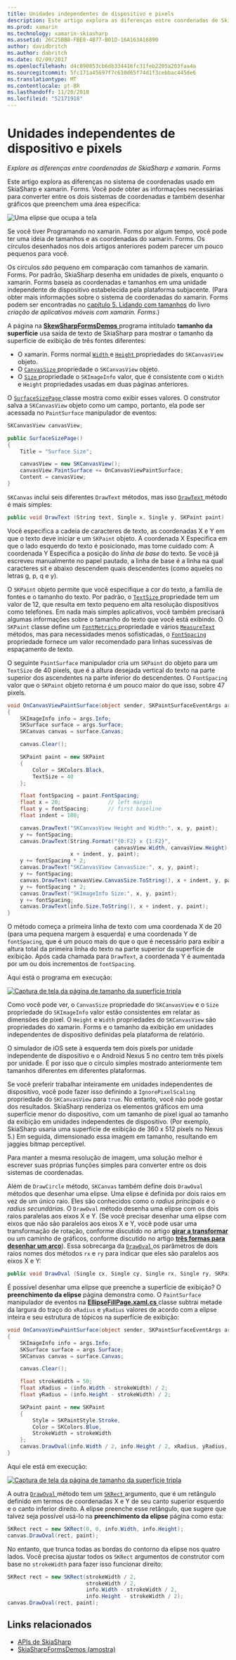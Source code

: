 ```yaml
---
title: Unidades independentes de dispositivo e pixels
description: Este artigo explora as diferenças entre coordenadas de SkiaSharp e xamarin. Forms e demonstra isso com o código de exemplo.
ms.prod: xamarin
ms.technology: xamarin-skiasharp
ms.assetid: 26C25BB8-FBE8-4B77-B01D-16A163A16890
author: davidbritch
ms.author: dabritch
ms.date: 02/09/2017
ms.openlocfilehash: d4c890853cb6db334416fc31feb2205a203faa4a
ms.sourcegitcommit: 5fc171a45697f7c610d65f74d1f3cebbac445de6
ms.translationtype: MT
ms.contentlocale: pt-BR
ms.lasthandoff: 11/20/2018
ms.locfileid: "52171918"
---
```

# <a name="pixels-and-device-independent-units"></a>Unidades independentes de dispositivo e pixels

_Explore as diferenças entre coordenadas de SkiaSharp e xamarin. Forms_

Este artigo explora as diferenças no sistema de coordenadas usado em SkiaSharp e xamarin. Forms. Você pode obter as informações necessárias para converter entre os dois sistemas de coordenadas e também desenhar gráficos que preenchem uma área específica:

![](pixels-images/screenfillexample.png "Uma elipse que ocupa a tela")

Se você tiver Programando no xamarin. Forms por algum tempo, você pode ter uma ideia de tamanhos e as coordenadas do xamarin. Forms. Os círculos desenhados nos dois artigos anteriores podem parecer um pouco pequenos para você.

Os círculos *são* pequeno em comparação com tamanhos de xamarin. Forms. Por padrão, SkiaSharp desenha em unidades de pixels, enquanto o xamarin. Forms baseia as coordenadas e tamanhos em uma unidade independente de dispositivo estabelecida pela plataforma subjacente. (Para obter mais informações sobre o sistema de coordenadas do xamarin. Forms podem ser encontradas no [capítulo 5. Lidando com tamanhos](~/xamarin-forms/creating-mobile-apps-xamarin-forms/summaries/chapter05.md) do livro *criação de aplicativos móveis com xamarin. Forms*.)

A página na [ **SkewSharpFormsDemos** ](https://developer.xamarin.com/samples/xamarin-forms/SkiaSharpForms/Demos/) programa intitulado **tamanho da superfície** usa saída de texto de SkiaSharp para mostrar o tamanho da superfície de exibição de três fontes diferentes:

- O xamarin. Forms normal [ `Width` ](xref:Xamarin.Forms.VisualElement.Width) e [ `Height` ](xref:Xamarin.Forms.VisualElement.Height) propriedades do `SKCanvasView` objeto.
- O [ `CanvasSize` ](xref:SkiaSharp.Views.Forms.SKCanvasView.CanvasSize) propriedade o `SKCanvasView` objeto.
- O [ `Size` ](xref:SkiaSharp.SKImageInfo.Size) propriedade o `SKImageInfo` valor, que é consistente com o `Width` e `Height` propriedades usadas em duas páginas anteriores.

O [ `SurfaceSizePage` ](https://github.com/xamarin/xamarin-forms-samples/blob/master/SkiaSharpForms/Demos/Demos/SkiaSharpFormsDemos/Basics/SurfaceSizePage.cs) classe mostra como exibir esses valores. O construtor salva a `SKCanvasView` objeto como um campo, portanto, ela pode ser acessada no `PaintSurface` manipulador de eventos:

```csharp
SKCanvasView canvasView;

public SurfaceSizePage()
{
    Title = "Surface Size";

    canvasView = new SKCanvasView();
    canvasView.PaintSurface += OnCanvasViewPaintSurface;
    Content = canvasView;
}
```

`SKCanvas` inclui seis diferentes `DrawText` métodos, mas isso [ `DrawText` ](xref:SkiaSharp.SKCanvas.DrawText(System.String,System.Single,System.Single,SkiaSharp.SKPaint)) método é mais simples:

```csharp
public void DrawText (String text, Single x, Single y, SKPaint paint)
```

Você especifica a cadeia de caracteres de texto, as coordenadas X e Y em que o texto deve iniciar e um `SKPaint` objeto. A coordenada X Especifica em que o lado esquerdo do texto é posicionado, mas tome cuidado com: A coordenada Y Especifica a posição do *linha de base* do texto. Se você já escreveu manualmente no papel pautado, a linha de base é a linha na qual caracteres sit e abaixo descendem quais descendentes (como aqueles no letras g, p, q e y).

O `SKPaint` objeto permite que você especifique a cor do texto, a família de fontes e o tamanho do texto. Por padrão, o [ `TextSize` ](xref:SkiaSharp.SKPaint.TextSize) propriedade tem um valor de 12, que resulta em texto pequeno em alta resolução dispositivos como telefones. Em nada mais simples aplicativos, você também precisará algumas informações sobre o tamanho do texto que você está exibindo. O `SKPaint` classe define um [ `FontMetrics` ](xref:SkiaSharp.SKPaint.FontMetrics) propriedade e vários [ `MeasureText` ](xref:SkiaSharp.SKPaint.MeasureText(System.String)) métodos, mas para necessidades menos sofisticadas, o [ `FontSpacing` ](xref:SkiaSharp.SKPaint.FontSpacing) propriedade fornece um valor recomendado para linhas sucessivas de espaçamento de texto.

O seguinte `PaintSurface` manipulador cria um `SKPaint` do objeto para um `TextSize` de 40 pixels, que é a altura desejada vertical do texto na parte superior dos ascendentes na parte inferior do descendentes. O `FontSpacing` valor que o `SKPaint` objeto retorna é um pouco maior do que isso, sobre 47 pixels.

```csharp
void OnCanvasViewPaintSurface(object sender, SKPaintSurfaceEventArgs args)
{
    SKImageInfo info = args.Info;
    SKSurface surface = args.Surface;
    SKCanvas canvas = surface.Canvas;

    canvas.Clear();

    SKPaint paint = new SKPaint
    {
        Color = SKColors.Black,
        TextSize = 40
    };

    float fontSpacing = paint.FontSpacing;
    float x = 20;               // left margin
    float y = fontSpacing;      // first baseline
    float indent = 100;

    canvas.DrawText("SKCanvasView Height and Width:", x, y, paint);
    y += fontSpacing;
    canvas.DrawText(String.Format("{0:F2} x {1:F2}",
                                  canvasView.Width, canvasView.Height),
                    x + indent, y, paint);
    y += fontSpacing * 2;
    canvas.DrawText("SKCanvasView CanvasSize:", x, y, paint);
    y += fontSpacing;
    canvas.DrawText(canvasView.CanvasSize.ToString(), x + indent, y, paint);
    y += fontSpacing * 2;
    canvas.DrawText("SKImageInfo Size:", x, y, paint);
    y += fontSpacing;
    canvas.DrawText(info.Size.ToString(), x + indent, y, paint);
}
```

O método começa a primeira linha de texto com uma coordenada X de 20 (para uma pequena margem à esquerda) e uma coordenada Y de `fontSpacing`, que é um pouco mais do que o que é necessário para exibir a altura total da primeira linha do texto na parte superior da superfície de exibição. Após cada chamada para `DrawText`, a coordenada Y é aumentada por um ou dois incrementos de `fontSpacing`.

Aqui está o programa em execução:

[![](pixels-images/surfacesize-small.png "Captura de tela da página de tamanho da superfície tripla")](pixels-images/surfacesize-large.png#lightbox "tripla captura de tela da página de tamanho da superfície")

Como você pode ver, o `CanvasSize` propriedade do `SKCanvasView` e o `Size` propriedade do `SKImageInfo` valor estão consistentes em relatar as dimensões de pixel. O `Height` e `Width` propriedades do `SKCanvasView` são propriedades do xamarin. Forms e o tamanho da exibição em unidades independentes de dispositivo definidas pela plataforma de relatório.

O simulador de iOS sete à esquerda tem dois pixels por unidade independente de dispositivo e o Android Nexus 5 no centro tem três pixels por unidade. É por isso que o círculo simples mostrado anteriormente tem tamanhos diferentes em diferentes plataformas.

Se você preferir trabalhar inteiramente em unidades independentes de dispositivo, você pode fazer isso definindo a `IgnorePixelScaling` propriedade do `SKCanvasView` para `true`. No entanto, você não pode gostar dos resultados. SkiaSharp renderiza os elementos gráficos em uma superfície menor do dispositivo, com um tamanho de pixel igual ao tamanho da exibição em unidades independentes de dispositivo. (Por exemplo, SkiaSharp usaria uma superfície de exibição de 360 x 512 pixels no Nexus 5.) Em seguida, dimensionado essa imagem em tamanho, resultando em jaggies bitmap perceptível.

Para manter a mesma resolução de imagem, uma solução melhor é escrever suas próprias funções simples para converter entre os dois sistemas de coordenadas.

Além de `DrawCircle` método, `SKCanvas` também define dois `DrawOval` métodos que desenhar uma elipse. Uma elipse é definida por dois raios em vez de um único raio. Eles são conhecidos como o *radius principais* e o *radius secundárias*. O `DrawOval` método desenha uma elipse com os dois raios paralelas aos eixos X e Y. (Se você precisar desenhar uma elipse com eixos que não são paralelos aos eixos X e Y, você pode usar uma transformação de rotação, conforme discutido no artigo [ **girar a transformar** ](../transforms/rotate.md) ou um caminho de gráficos, conforme discutido no artigo [ **três formas para desenhar um arco**](../curves/arcs.md)). Essa sobrecarga da [ `DrawOval` ](xref:SkiaSharp.SKCanvas.DrawOval(System.Single,System.Single,System.Single,System.Single,SkiaSharp.SKPaint)) os parâmetros de dois raios nomes dos métodos `rx` e `ry` para indicar que eles são paralelos aos eixos X e Y:

```csharp
public void DrawOval (Single cx, Single cy, Single rx, Single ry, SKPaint paint)
```

É possível desenhar uma elipse que preenche a superfície de exibição? O **preenchimento da elipse** página demonstra como. O `PaintSurface` manipulador de eventos na [ **EllipseFillPage.xaml.cs** ](https://github.com/xamarin/xamarin-forms-samples/blob/master/SkiaSharpForms/Demos/Demos/SkiaSharpFormsDemos/Basics/EllipseFillPage.xaml.cs) classe subtrai metade da largura do traço do `xRadius` e `yRadius` valores de acordo com a elipse inteira e seu estrutura de tópicos na superfície de exibição:

```csharp
void OnCanvasViewPaintSurface(object sender, SKPaintSurfaceEventArgs args)
{
    SKImageInfo info = args.Info;
    SKSurface surface = args.Surface;
    SKCanvas canvas = surface.Canvas;

    canvas.Clear();

    float strokeWidth = 50;
    float xRadius = (info.Width - strokeWidth) / 2;
    float yRadius = (info.Height - strokeWidth) / 2;

    SKPaint paint = new SKPaint
    {
        Style = SKPaintStyle.Stroke,
        Color = SKColors.Blue,
        StrokeWidth = strokeWidth
    };
    canvas.DrawOval(info.Width / 2, info.Height / 2, xRadius, yRadius, paint);
}
```

Aqui ele está em execução:

[![](pixels-images/ellipsefill-small.png "Captura de tela da página de tamanho da superfície tripla")](pixels-images/ellipsefill-large.png#lightbox "tripla captura de tela da página de tamanho da superfície")

A outra [ `DrawOval` ](xref:SkiaSharp.SKCanvas.DrawOval(SkiaSharp.SKRect,SkiaSharp.SKPaint)) método tem um [ `SKRect` ](xref:SkiaSharp.SKRect) argumento, que é um retângulo definido em termos de coordenadas X e Y de seu canto superior esquerdo e o canto inferior direito. A elipse preenche esse retângulo, que sugere que talvez seja possível usá-lo na **preenchimento da elipse** página como esta:

```csharp
SKRect rect = new SKRect(0, 0, info.Width, info.Height);
canvas.DrawOval(rect, paint);
```

No entanto, que trunca todas as bordas do contorno da elipse nos quatro lados. Você precisa ajustar todos os `SKRect` argumentos de construtor com base no `strokeWidth` para fazer isso funcionar direito:

```csharp
SKRect rect = new SKRect(strokeWidth / 2,
                         strokeWidth / 2,
                         info.Width - strokeWidth / 2,
                         info.Height - strokeWidth / 2);
canvas.DrawOval(rect, paint);
```


## <a name="related-links"></a>Links relacionados

- [APIs de SkiaSharp](https://docs.microsoft.com/dotnet/api/skiasharp)
- [SkiaSharpFormsDemos (amostra)](https://developer.xamarin.com/samples/xamarin-forms/SkiaSharpForms/Demos/)
